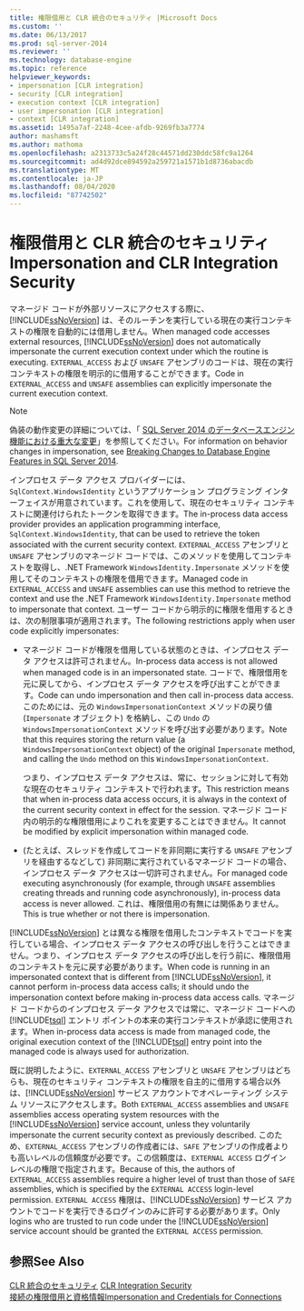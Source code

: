 ```yaml
---
title: 権限借用と CLR 統合のセキュリティ |Microsoft Docs
ms.custom: ''
ms.date: 06/13/2017
ms.prod: sql-server-2014
ms.reviewer: ''
ms.technology: database-engine
ms.topic: reference
helpviewer_keywords:
- impersonation [CLR integration]
- security [CLR integration]
- execution context [CLR integration]
- user impersonation [CLR integration]
- context [CLR integration]
ms.assetid: 1495a7af-2248-4cee-afdb-9269fb3a7774
author: mashamsft
ms.author: mathoma
ms.openlocfilehash: a2313733c5a24f28c44571dd230ddc58fc9a1264
ms.sourcegitcommit: ad4d92dce894592a259721a1571b1d8736abacdb
ms.translationtype: MT
ms.contentlocale: ja-JP
ms.lasthandoff: 08/04/2020
ms.locfileid: "87742502"
---
```

# <a name="impersonation-and-clr-integration-security"></a><span data-ttu-id="5f406-102">権限借用と CLR 統合のセキュリティ</span><span class="sxs-lookup"><span data-stu-id="5f406-102">Impersonation and CLR Integration Security</span></span>
  <span data-ttu-id="5f406-103">マネージド コードが外部リソースにアクセスする際に、[!INCLUDE[ssNoVersion](../../includes/ssnoversion-md.md)] は、そのルーチンを実行している現在の実行コンテキストの権限を自動的には借用しません。</span><span class="sxs-lookup"><span data-stu-id="5f406-103">When managed code accesses external resources, [!INCLUDE[ssNoVersion](../../includes/ssnoversion-md.md)] does not automatically impersonate the current execution context under which the routine is executing.</span></span> <span data-ttu-id="5f406-104">`EXTERNAL_ACCESS` および `UNSAFE` アセンブリのコードは、現在の実行コンテキストの権限を明示的に借用することができます。</span><span class="sxs-lookup"><span data-stu-id="5f406-104">Code in `EXTERNAL_ACCESS` and `UNSAFE` assemblies can explicitly impersonate the current execution context.</span></span>  
  
> [!NOTE]  
>  <span data-ttu-id="5f406-105">偽装の動作変更の詳細については、「 [SQL Server 2014 のデータベースエンジン機能における重大な変更](../breaking-changes-to-database-engine-features-in-sql-server-2016.md)」を参照してください。</span><span class="sxs-lookup"><span data-stu-id="5f406-105">For information on behavior changes in impersonation, see [Breaking Changes to Database Engine Features in SQL Server 2014](../breaking-changes-to-database-engine-features-in-sql-server-2016.md).</span></span>  
  
 <span data-ttu-id="5f406-106">インプロセス データ アクセス プロバイダーには、`SqlContext.WindowsIdentity` というアプリケーション プログラミング インターフェイスが用意されています。これを使用して、現在のセキュリティ コンテキストに関連付けられたトークンを取得できます。</span><span class="sxs-lookup"><span data-stu-id="5f406-106">The in-process data access provider provides an application programming interface, `SqlContext.WindowsIdentity`, that can be used to retrieve the token associated with the current security context.</span></span> <span data-ttu-id="5f406-107">`EXTERNAL_ACCESS` アセンブリと `UNSAFE` アセンブリのマネージド コードでは、このメソッドを使用してコンテキストを取得し、.NET Framework `WindowsIdentity.Impersonate` メソッドを使用してそのコンテキストの権限を借用できます。</span><span class="sxs-lookup"><span data-stu-id="5f406-107">Managed code in `EXTERNAL_ACCESS` and `UNSAFE` assemblies can use this method to retrieve the context and use the .NET Framework `WindowsIdentity.Impersonate` method to impersonate that context.</span></span> <span data-ttu-id="5f406-108">ユーザー コードから明示的に権限を借用するときは、次の制限事項が適用されます。</span><span class="sxs-lookup"><span data-stu-id="5f406-108">The following restrictions apply when user code explicitly impersonates:</span></span>  
  
-   <span data-ttu-id="5f406-109">マネージド コードが権限を借用している状態のときは、インプロセス データ アクセスは許可されません。</span><span class="sxs-lookup"><span data-stu-id="5f406-109">In-process data access is not allowed when managed code is in an impersonated state.</span></span> <span data-ttu-id="5f406-110">コードで、権限借用を元に戻してから、インプロセス データ アクセスを呼び出すことができます。</span><span class="sxs-lookup"><span data-stu-id="5f406-110">Code can undo impersonation and then call in-process data access.</span></span> <span data-ttu-id="5f406-111">このためには、元の `WindowsImpersonationContext` メソッドの戻り値 (`Impersonate` オブジェクト) を格納し、この `Undo` の `WindowsImpersonationContext` メソッドを呼び出す必要があります。</span><span class="sxs-lookup"><span data-stu-id="5f406-111">Note that this requires storing the return value (a `WindowsImpersonationContext` object) of the original `Impersonate` method, and calling the `Undo` method on this `WindowsImpersonationContext`.</span></span>  
  
     <span data-ttu-id="5f406-112">つまり、インプロセス データ アクセスは、常に、セッションに対して有効な現在のセキュリティ コンテキストで行われます。</span><span class="sxs-lookup"><span data-stu-id="5f406-112">This restriction means that when in-process data access occurs, it is always in the context of the current security context in effect for the session.</span></span> <span data-ttu-id="5f406-113">マネージド コード内の明示的な権限借用によりこれを変更することはできません。</span><span class="sxs-lookup"><span data-stu-id="5f406-113">It cannot be modified by explicit impersonation within managed code.</span></span>  
  
-   <span data-ttu-id="5f406-114">(たとえば、スレッドを作成してコードを非同期に実行する `UNSAFE` アセンブリを経由するなどして) 非同期に実行されているマネージド コードの場合、インプロセス データ アクセスは一切許可されません。</span><span class="sxs-lookup"><span data-stu-id="5f406-114">For managed code executing asynchronously (for example, through `UNSAFE` assemblies creating threads and running code asynchronously), in-process data access is never allowed.</span></span> <span data-ttu-id="5f406-115">これは、権限借用の有無には関係ありません。</span><span class="sxs-lookup"><span data-stu-id="5f406-115">This is true whether or not there is impersonation.</span></span>  
  
 <span data-ttu-id="5f406-116">[!INCLUDE[ssNoVersion](../../includes/ssnoversion-md.md)] とは異なる権限を借用したコンテキストでコードを実行している場合、インプロセス データ アクセスの呼び出しを行うことはできません。つまり、インプロセス データ アクセスの呼び出しを行う前に、権限借用のコンテキストを元に戻す必要があります。</span><span class="sxs-lookup"><span data-stu-id="5f406-116">When code is running in an impersonated context that is different from [!INCLUDE[ssNoVersion](../../includes/ssnoversion-md.md)], it cannot perform in-process data access calls; it should undo the impersonation context before making in-process data access calls.</span></span> <span data-ttu-id="5f406-117">マネージド コードからのインプロセス データ アクセスでは常に、マネージド コードへの [!INCLUDE[tsql](../../includes/tsql-md.md)] エントリ ポイントの本来の実行コンテキストが承認に使用されます。</span><span class="sxs-lookup"><span data-stu-id="5f406-117">When in-process data access is made from managed code, the original execution context of the [!INCLUDE[tsql](../../includes/tsql-md.md)] entry point into the managed code is always used for authorization.</span></span>  
  
 <span data-ttu-id="5f406-118">既に説明したように、`EXTERNAL_ACCESS` アセンブリと `UNSAFE` アセンブリはどちらも、現在のセキュリティ コンテキストの権限を自主的に借用する場合以外は、[!INCLUDE[ssNoVersion](../../includes/ssnoversion-md.md)] サービス アカウントでオペレーティング システム リソースにアクセスします。</span><span class="sxs-lookup"><span data-stu-id="5f406-118">Both `EXTERNAL_ACCESS` assemblies and `UNSAFE` assemblies access operating system resources with the [!INCLUDE[ssNoVersion](../../includes/ssnoversion-md.md)] service account, unless they voluntarily impersonate the current security context as previously described.</span></span> <span data-ttu-id="5f406-119">このため、`EXTERNAL_ACCESS` アセンブリの作成者には、`SAFE` アセンブリの作成者よりも高いレベルの信頼度が必要です。この信頼度は、`EXTERNAL ACCESS` ログイン レベルの権限で指定されます。</span><span class="sxs-lookup"><span data-stu-id="5f406-119">Because of this, the authors of `EXTERNAL_ACCESS` assemblies require a higher level of trust than those of `SAFE` assemblies, which is specified by the `EXTERNAL ACCESS` login-level permission.</span></span> <span data-ttu-id="5f406-120">`EXTERNAL ACCESS` 権限は、[!INCLUDE[ssNoVersion](../../includes/ssnoversion-md.md)] サービス アカウントでコードを実行できるログインのみに許可する必要があります。</span><span class="sxs-lookup"><span data-stu-id="5f406-120">Only logins who are trusted to run code under the [!INCLUDE[ssNoVersion](../../includes/ssnoversion-md.md)] service account should be granted the `EXTERNAL ACCESS` permission.</span></span>  
  
## <a name="see-also"></a><span data-ttu-id="5f406-121">参照</span><span class="sxs-lookup"><span data-stu-id="5f406-121">See Also</span></span>  
 <span data-ttu-id="5f406-122">[CLR 統合のセキュリティ](../../relational-databases/clr-integration/security/clr-integration-security.md) </span><span class="sxs-lookup"><span data-stu-id="5f406-122">[CLR Integration Security](../../relational-databases/clr-integration/security/clr-integration-security.md) </span></span>  
 [<span data-ttu-id="5f406-123">接続の権限借用と資格情報</span><span class="sxs-lookup"><span data-stu-id="5f406-123">Impersonation and Credentials for Connections</span></span>](../../relational-databases/clr-integration/data-access/impersonation-and-credentials-for-connections.md)  
  
  
